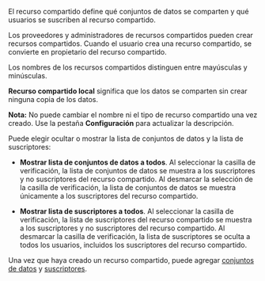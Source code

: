 El recurso compartido define qué conjuntos de datos se comparten y qué usuarios se suscriben al recurso compartido.

Los proveedores y administradores de recursos compartidos pueden crear recursos compartidos. Cuando el usuario crea una recurso compartido, se convierte en propietario del recurso compartido.

Los nombres de los recursos compartidos distinguen entre mayúsculas y minúsculas.

**Recurso compartido local** significa que los datos se comparten sin crear ninguna copia de los datos.

**Nota:** No puede cambiar el nombre ni el tipo de recurso compartido una vez creado. Use la pestaña **Configuración** para actualizar la descripción.

Puede elegir ocultar o mostrar la lista de conjuntos de datos y la lista de suscriptores:

-   **Mostrar lista de conjuntos de datos a todos**. Al seleccionar la casilla de verificación, la lista de conjuntos de datos se muestra a los suscriptores y no suscriptores del recurso compartido. Al desmarcar la selección de la casilla de verificación, la lista de conjuntos de datos se muestra únicamente a los suscriptores del recurso compartido.

-   **Mostrar lista de suscriptores a todos**. Al seleccionar la casilla de verificación, la lista de suscriptores del recurso compartido se muestra a los suscriptores y no suscriptores del recurso compartido. Al desmarcar la casilla de verificación, la lista de suscriptores se oculta a todos los usuarios, incluidos los suscriptores del recurso compartido.

Una vez que haya creado un recurso compartido, puede agregar [conjuntos de datos](rfg1681040443995.md) y [suscriptores](vph1681040670091.md).
